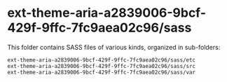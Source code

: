 # ext-theme-aria-a2839006-9bcf-429f-9ffc-7fc9aea02c96/sass

This folder contains SASS files of various kinds, organized in sub-folders:

    ext-theme-aria-a2839006-9bcf-429f-9ffc-7fc9aea02c96/sass/etc
    ext-theme-aria-a2839006-9bcf-429f-9ffc-7fc9aea02c96/sass/src
    ext-theme-aria-a2839006-9bcf-429f-9ffc-7fc9aea02c96/sass/var
